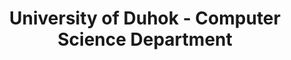 ---
title: "University of Duhok - Computer Science Department"
description: "Leading academic department in computational research with a strong focus on local language technology development. The department has been instrumental in training the next generation of Kurdish language technology researchers."
website: "https://uod.ac/cs"
location: "Duhok, Kurdistan Region"
established: "2005"
type: "Academic Department"
focus: ["Computer Science Education", "Speech Technology", "Language Processing", "Student Research"]
paperIds: ["paper-3", "paper-4", "paper-5"]
projectIds: ["asr", "ocr", "tts", "corpus-creation"]
memberIds: ["john-doe", "fatima-hassan", "ahmad-kurdish", "karim-mohammad", "mohammad-ali", "sara-ahmed", "zainab-hussein"]
datasetIds: ["dataset-5", "dataset-6"]
draft: false
--- 
